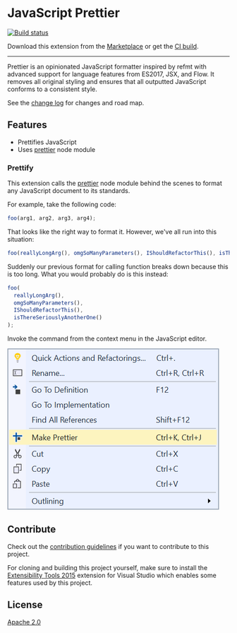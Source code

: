 # JavaScript Prettier

[![Build status](https://ci.appveyor.com/api/projects/status/t38jbrjn8akd2jla?svg=true)](https://ci.appveyor.com/project/madskristensen/javascriptprettier)

Download this extension from the [Marketplace](https://marketplace.visualstudio.com/items?itemName=MadsKristensen.JavaScriptPrettier)
or get the [CI build](http://vsixgallery.com/extension/J1da7ad9e-85b3-4a0c-8e45-b2ae59a575a7/).

---------------------------------------

Prettier is an opinionated JavaScript formatter inspired by refmt with advanced support for language features from ES2017, JSX, and Flow. It removes all original styling and ensures that all outputted JavaScript conforms to a consistent style.

See the [change log](CHANGELOG.md) for changes and road map.

## Features

- Prettifies JavaScript
- Uses [prettier](https://github.com/jlongster/prettier) node module

### Prettify
This extension calls the [prettier](https://github.com/jlongster/prettier) node module behind the scenes to format any JavaScript document to its standards.

For example, take the following code:

```js
foo(arg1, arg2, arg3, arg4);
```

That looks like the right way to format it. However, we've all run
into this situation:

```js
foo(reallyLongArg(), omgSoManyParameters(), IShouldRefactorThis(), isThereSeriouslyAnotherOne());
```

Suddenly our previous format for calling function breaks down because
this is too long. What you would probably do is this instead:

```js
foo(
  reallyLongArg(),
  omgSoManyParameters(),
  IShouldRefactorThis(),
  isThereSeriouslyAnotherOne()
);
```

Invoke the command from the context menu in the JavaScript editor.

![Context Menu](art/context-menu.png)

## Contribute
Check out the [contribution guidelines](.github/CONTRIBUTING.md)
if you want to contribute to this project.

For cloning and building this project yourself, make sure
to install the
[Extensibility Tools 2015](https://visualstudiogallery.msdn.microsoft.com/ab39a092-1343-46e2-b0f1-6a3f91155aa6)
extension for Visual Studio which enables some features
used by this project.

## License
[Apache 2.0](LICENSE)